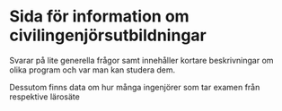 # Sida för information om civilingenjörsutbildningar

Svarar på lite generella frågor samt innehåller kortare beskrivningar om olika program och var man kan studera dem.

Dessutom finns data om hur många ingenjörer som tar examen från respektive lärosäte
